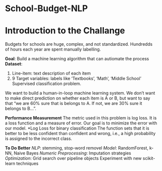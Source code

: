 # School-Budget-NLP

# Introduction to the Challange
Budgets for schools are huge, complex, and not standardized. Hundredds of hours each year are spent manually labelling.

**Goal**: Build a machine learning algorithm that can autiomate the process
**Dataset**:
  1. Line-item: text description of each item
  2. 9 Target variables: labels like ‘Textbooks’, ‘Math’, ‘Middle School’
Supervised classification problem.

We want to build a human-in-loop machine learning system. We don’t want to make direct prediction on whether each item is A or B, but want to say that “we are 60% sure that is belongs to A. If not, we are 30% sure it belongs to B…”.

**Performance Measurement**
The metric used in this problem is log loss. It is a loss function and a measure of error. Our goal is to minimize the error with our model.
  *Log Loss for binary classification
    The function sets that it is better to be less confident than confident and wrong, i.e., a high probability is assigned to the incorrect class.
    
**To Do Better**
*NLP*: stemming, stop-word removel
*Model*: RandomForest, k-NN, Naive Bayes
*Numeric Preprocessing*: Imputation strategies
*Optimization*: Grid search over pipeline objects
Experiment with new scikit-learn techniques
